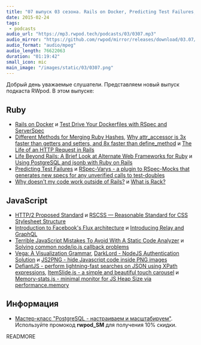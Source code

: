 ```yaml
---
title: "07 выпуск 03 сезона. Rails on Docker, Predicting Test Failures, HTTP/2, RSCSS, Relay и GraphQL, DefiantJS и прочее"
date: 2015-02-24
tags:
 - podcasts
audio_url: "https://mp3.rwpod.tech/podcasts/03/0307.mp3"
audio_mirror: "https://github.com/rwpod/mirror/releases/download/03.07/0307.mp3"
audio_format: "audio/mpeg"
audio_length: 76622063
duration: "01:19:42"
small_icon: mic
main_image: "/images/static/03/0307.png"
---
```


Добрый день уважаемые слушатели. Представляем новый выпуск подкаста RWpod. В этом выпуске:

## Ruby

 - [Rails on Docker](http://robots.thoughtbot.com/rails-on-docker) и [Test Drive Your Dockerfiles with RSpec and ServerSpec](http://robots.thoughtbot.com/tdd-your-dockerfiles-with-rspec-and-serverspec)
 - [Different Methods for Merging Ruby Hashes](http://dev.paperlesspost.com/blog/2015/02/19/different-methods-of-merging-ruby-hashes/), [Why attr\_accessor is 3x faster than getters and setters, and 8x faster than define\_method](https://www.omniref.com/ruby/2.2.0/files/method.h?#annotation=4081781&line=47) и [The Life of an HTTP Request in Rails](https://www.omniref.com/ruby/gems/railties/4.2.0/symbols/Rails::Application?#annotation=4084035&line=161)
 - [Life Beyond Rails: A Brief Look at Alternate Web Frameworks for Ruby](https://blog.engineyard.com/2015/life-beyond-rails-brief-look-alternate-web-frameworks-ruby) и [Using PostgreSQL and jsonb with Ruby on Rails](http://nandovieira.com/using-postgresql-and-jsonb-with-ruby-on-rails)
 - [Predicting Test Failures](http://tenderlovemaking.com/2015/02/13/predicting-test-failues.html) и [RSpec-Varys - a plugin to RSpec-Mocks that generates new specs for any unverified calls to test-doubles](https://github.com/ritchiey/rspec-varys)
 - [Why doesn't my code work outside of Rails?](http://www.leighhalliday.com/why-doesnt-my-code-work-outside-rails) и [What is Rack?](http://www.leighhalliday.com/what-is-rack)

## JavaScript

 - [HTTP/2 Proposed Standard](https://lists.w3.org/Archives/Public/ietf-http-wg/2015JanMar/0478.html) и [RSCSS — Reasonable Standard for CSS Stylesheet Structure](https://github.com/rstacruz/rscss)
 - [Introduction to Facebook's Flux architecture](http://ryanclark.me/getting-started-with-flux/) и [Introducing Relay and GraphQL](http://facebook.github.io/react/blog/2015/02/20/introducing-relay-and-graphql.html)
 - [Terrible JavaScript Mistakes To Avoid With A Static Code Analyzer](http://www.smashingmagazine.com/2015/02/18/avoid-javascript-mistakes-with-static-code-analyzer/) и [Solving common node/io.js callback problems](https://medium.com/@ayasin/solving-common-node-io-js-callback-problems-d3d1f6049259)
 - [Vega: A Visualization Grammar](http://trifacta.github.io/vega/), [DarkLord - NodeJS Authentication Solution](http://grumpywizards.com/darklord/) и [JS2PNG - hide Javascript code inside PNG images](https://github.com/felixmaier/JS2PNG)
 - [DefiantJS - perform lightning-fast searches on JSON using XPath expressions](http://www.defiantjs.com/), [ItemSlide.js - a simple and beautiful touch carousel](http://itemslide.github.io/) и [Memory-stats.js - minimal monitor for JS Heap Size via performance.memory](https://github.com/paulirish/memory-stats.js)

## Информация

 - [Мастер-класс "PostgreSQL - настраиваем и масштабируем"](http://smartme.com.ua/PostgreSQL). Используйте промокод **rwpod_SM** для получения 10% скидки.

READMORE

